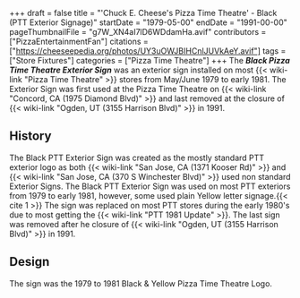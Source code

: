 +++
draft = false
title = "'Chuck E. Cheese's Pizza Time Theatre' - Black (PTT Exterior Signage)"
startDate = "1979-05-00"
endDate = "1991-00-00"
pageThumbnailFile = "g7W_XN4aI7lD6WDdamHa.avif"
contributors = ["PizzaEntertainmentFan"]
citations = ["https://cheeseepedia.org/photos/UY3uOWJBIHCnlJUVkAeY.avif"]
tags = ["Store Fixtures"]
categories = ["Pizza Time Theatre"]
+++
The ***Black Pizza Time Theatre Exterior Sign*** was an exterior sign installed on most {{< wiki-link "Pizza Time Theatre" >}} stores from May/June 1979 to early 1981. The Exterior Sign was first used at the Pizza Time Theatre on {{< wiki-link "Concord, CA (1975 Diamond Blvd)" >}} and last removed at the closure of {{< wiki-link "Ogden, UT (3155 Harrison Blvd)" >}} in 1991.

## History

The Black PTT Exterior Sign was created as the mostly standard PTT exterior logo as both {{< wiki-link "San Jose, CA (1371 Kooser Rd)" >}} and {{< wiki-link "San Jose, CA (370 S Winchester Blvd)" >}} used non standard Exterior Signs. The Black PTT Exterior Sign was used on most PTT exteriors from 1979 to early 1981, however, some used plain Yellow letter signage.{{< cite 1 >}} The sign was replaced on most PTT stores during the early 1980's due to most getting the {{< wiki-link "PTT 1981 Update" >}}. The last sign was removed after he closure of {{< wiki-link "Ogden, UT (3155 Harrison Blvd)" >}} in 1991.

## Design

The sign was the 1979 to 1981 Black & Yellow Pizza Time Theatre Logo.

